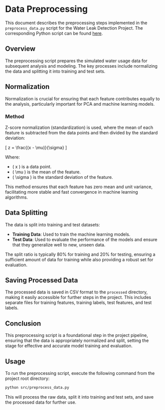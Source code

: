 # Data Preprocessing

This document describes the preprocessing steps implemented in the `preprocess_data.py` script for the Water Leak Detection Project. The corresponding Python script can be found [here](../src/preprocess_data.py).

## Overview

The preprocessing script prepares the simulated water usage data for subsequent analysis and modeling. The key processes include normalizing the data and splitting it into training and test sets.

## Normalization

Normalization is crucial for ensuring that each feature contributes equally to the analysis, particularly important for PCA and machine learning models.

### Method

Z-score normalization (standardization) is used, where the mean of each feature is subtracted from the data points and then divided by the standard deviation:

\[ z = \frac{(x - \mu)}{\sigma} \]

Where:
- \( x \) is a data point.
- \( \mu \) is the mean of the feature.
- \( \sigma \) is the standard deviation of the feature.

This method ensures that each feature has zero mean and unit variance, facilitating more stable and fast convergence in machine learning algorithms.

## Data Splitting

The data is split into training and test datasets:

- **Training Data**: Used to train the machine learning models.
- **Test Data**: Used to evaluate the performance of the models and ensure that they generalize well to new, unseen data.

The split ratio is typically 80% for training and 20% for testing, ensuring a sufficient amount of data for training while also providing a robust set for evaluation.

## Saving Processed Data

The processed data is saved in CSV format to the `processed` directory, making it easily accessible for further steps in the project. This includes separate files for training features, training labels, test features, and test labels.

## Conclusion

This preprocessing script is a foundational step in the project pipeline, ensuring that the data is appropriately normalized and split, setting the stage for effective and accurate model training and evaluation.

## Usage

To run the preprocessing script, execute the following command from the project root directory:

```bash
python src/preprocess_data.py
```

This will process the raw data, split it into training and test sets, and save the processed data for further use.